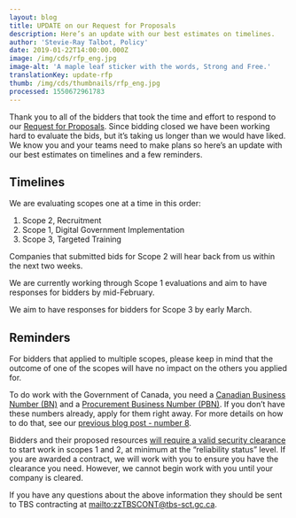 ```yaml
---
layout: blog
title: UPDATE on our Request for Proposals
description: Here’s an update with our best estimates on timelines.
author: 'Stevie-Ray Talbot, Policy'
date: 2019-01-22T14:00:00.000Z
image: /img/cds/rfp_eng.jpg
image-alt: 'A maple leaf sticker with the words, Strong and Free.'
translationKey: update-rfp
thumb: /img/cds/thumbnails/rfp_eng.jpg
processed: 1550672961783
---
```

Thank you to all of the bidders that took the time and effort to respond to our [Request for Proposals](https://buyandsell.gc.ca/procurement-data/tender-notice/PW-18-00841347). Since bidding closed we have been working hard to evaluate the bids, but it’s taking us longer than we would have liked. We know you and your teams need to make plans so here’s an update with our best estimates on timelines and a few reminders. 

## Timelines

We are evaluating scopes one at a time in this order:

1. Scope 2, Recruitment
2. Scope 1, Digital Government Implementation
3. Scope 3, Targeted Training

Companies that submitted bids for Scope 2 will hear back from us within the next two weeks. 

We are currently working through Scope 1 evaluations and aim to have responses for bidders by mid-February. 

We aim to have responses for bidders for Scope 3 by early March. 

## Reminders

For bidders that applied to multiple scopes, please keep in mind that the outcome of one of the scopes will have no impact on the others you applied for.

To do work with the Government of Canada, you need a [Canadian Business Number (BN)](https://www.canada.ca/en/revenue-agency/services/tax/businesses/topics/registering-your-business/register.html) and a [Procurement Business Number (PBN)](https://srisupplier.contractscanada.gc.ca/index-eng.cfm?af=ZnVzZWFjdGlvbj1yZWdpc3Rlci5pbnRybyZpZD00&lang=eng). If you don’t have these numbers already, apply for them right away. For more details on how to do that, see our [previous blog post - number 8](https://digital.canada.ca/2018/08/31/rfp/).

Bidders and their proposed resources [will require a valid security clearance](https://www.tpsgc-pwgsc.gc.ca/esc-src/enquete-screening-eng.html) to start work in scopes 1 and 2, at minimum at the “reliability status” level. If you are awarded a contract, we will work with you to ensure you have the clearance you need. However, we cannot begin work with you until your company is cleared. 

If you have any questions about the above information they should be sent to TBS contracting at <mailto:zzTBSCONT@tbs-sct.gc.ca>.

